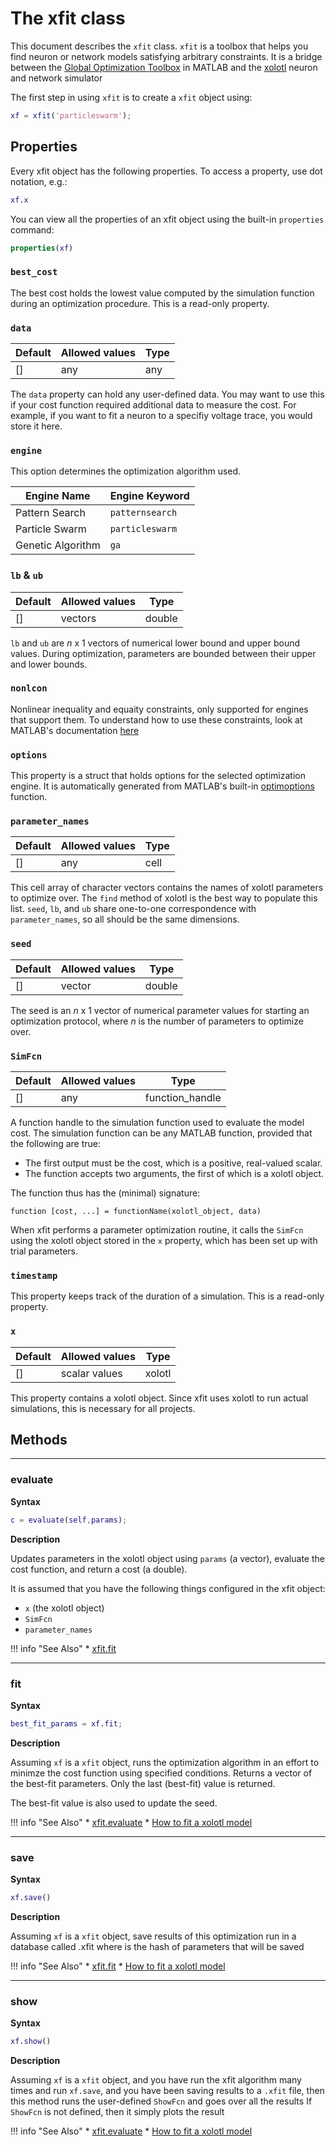 # The xfit class



This document describes the `xfit` class. `xfit` is a toolbox that helps you find neuron or network models satisfying arbitrary constraints. It is a bridge 
between the [Global Optimization Toolbox](https://www.mathworks.com/products/global-optimization.html) in MATLAB and the [xolotl](https://go.brandeis.edu/xolotl) neuron and network simulator 

The first step in using `xfit` is to create a `xfit` object using:

```matlab
xf = xfit('particleswarm');
```

## Properties

Every xfit object has the following properties.
To access a property, use dot notation, e.g.:

```matlab
xf.x
```

You can view all the properties of an xfit object
using the built-in `properties` command:

```matlab
properties(xf)
```

### `best_cost`


The best cost holds the lowest value computed by the simulation function during an optimization procedure. This is a read-only property. 



### `data`

| Default | Allowed values | Type |
| ------- | ----- | ----- |
| []  |    any | any | 

The `data` property can hold any user-defined data. You may want to use this if your cost function required additional data to measure the cost. For example, if you want to fit a neuron to a specifiy voltage trace, you would store it here. 

### `engine`

This option determines the optimization algorithm used.

| Engine Name | Engine Keyword |
| ----------- | -------------- |
| Pattern Search | `patternsearch` |
| Particle Swarm | `particleswarm` |
| Genetic Algorithm | `ga` |



### `lb` & `ub`

| Default | Allowed values | Type |
| ------- | ----- | ----- |
| []  |    vectors | double | 

`lb` and `ub` are $n$ x 1 vectors of numerical lower bound and upper bound values. During optimization, parameters are bounded between their upper and lower bounds.


### `nonlcon`

Nonlinear inequality and equaity constraints, only supported for engines that support them. To understand how to use these constraints, look at MATLAB's documentation [here](https://www.mathworks.com/help/optim/ug/nonlinear-constraints.html)

### `options`

This property is a struct that holds options for the selected optimization engine. It is automatically generated from MATLAB's built-in [optimoptions](https://www.mathworks.com/help/optim/ug/optimization-options-reference.html) function.

### `parameter_names`

| Default | Allowed values | Type |
| ------- | ----- | ----- |
| []  |    any | cell | 

This cell array of character vectors contains the names of xolotl parameters to optimize over.
The `find` method of xolotl is the best way to populate this list.
`seed`, `lb`, and `ub` share one-to-one correspondence with `parameter_names`, so all should be the same dimensions.



### `seed`

| Default | Allowed values | Type |
| ------- | ----- | ----- |
| []  |    vector | double | 

The seed is an $n$ x 1 vector of numerical parameter values
for starting an optimization protocol,
where $n$ is the number of parameters to optimize over.


### `SimFcn`

| Default | Allowed values | Type |
| ------- | ----- | ----- |
| []  |    any | function_handle | 

A function handle to the simulation function used to evaluate the model cost.
The simulation function can be any MATLAB function,
provided that the following are true:

* The first output must be the cost, which is a positive, real-valued scalar.
* The function accepts two arguments, the first of which is a xolotl object.

The function thus has the (minimal) signature:

```
function [cost, ...] = functionName(xolotl_object, data)
```

When xfit performs a parameter optimization routine,
it calls the `SimFcn` using the xolotl object stored in the `x` property, which has been set up with trial parameters.


### `timestamp`
This property keeps track of the duration of a simulation. This is a read-only property. 

### `x`

| Default | Allowed values | Type |
| ------- | ----- | ----- |
| []  |    scalar values | xolotl | 

This property contains a xolotl object. Since xfit uses
xolotl to run actual simulations, this is necessary for all projects. 


## Methods

-------

### evaluate

**Syntax**

```matlab
c = evaluate(self,params);
```

**Description**

Updates parameters in the xolotl object using
`params` (a vector), evaluate the cost function,
and return a cost (a double).

It is assumed that you have the following things
configured in the xfit object:

- `x` (the xolotl object)
- `SimFcn`
- `parameter_names`



!!! info "See Also"
    * [xfit.fit](../xfit/#fit)



-------

### fit

**Syntax**

```matlab
best_fit_params = xf.fit;
```

**Description**

Assuming `xf` is a `xfit` object, runs the optimization 
algorithm in an effort to minimze the cost function using 
specified conditions. Returns a vector of the best-fit
parameters. Only the last (best-fit) value is returned. 

The best-fit value is also used to update the seed.



!!! info "See Also"
    * [xfit.evaluate](../xfit/#evaluate)
    * [How to fit a xolotl model](https://xolotl.readthedocs.io/en/master/how-to/fit-parameters/)



-------

### save

**Syntax**

```matlab
xf.save()
```

**Description**

Assuming `xf` is a `xfit` object, save results of 
this optimization run in a database called <hash>.xfit
where <hash> is the hash of parameters that will be saved




!!! info "See Also"
    * [xfit.fit](../xfit/#fit)
    * [How to fit a xolotl model](https://xolotl.readthedocs.io/en/master/how-to/fit-parameters/)



-------

### show

**Syntax**

```matlab
xf.show()
```

**Description**

Assuming `xf` is a `xfit` object, and you have run the xfit
algorithm many times and run `xf.save`, and you have been
saving results to a `.xfit` file, then this method runs
the user-defined `ShowFcn` and goes over all the results
If `ShowFcn` is not defined, then it simply plots the result



!!! info "See Also"
    * [xfit.evaluate](../xfit/#evaluate)
    * [How to fit a xolotl model](https://xolotl.readthedocs.io/en/master/how-to/fit-parameters/)

